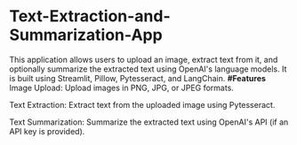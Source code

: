 # Text-Extraction-and-Summarization-App
This application allows users to upload an image, extract text from it, and optionally summarize the extracted text using OpenAI's language models. It is built using Streamlit, Pillow, Pytesseract, and LangChain.
**#Features**
Image Upload: Upload images in PNG, JPG, or JPEG formats.

Text Extraction: Extract text from the uploaded image using Pytesseract.

Text Summarization: Summarize the extracted text using OpenAI's API (if an API key is provided).
